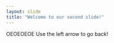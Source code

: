 ```yaml
---
layout: slide
title: "Welcome to our second slide!"
---
```

OEOEOEOE
Use the left arrow to go back!
